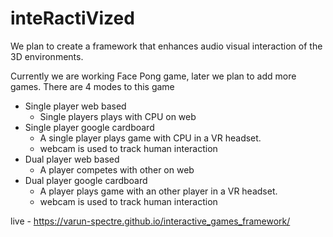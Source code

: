# inteRactiVized

We plan to create a framework that enhances audio visual interaction of the 3D environments.

Currently we are working Face Pong game, later we plan to add more games. There are 4 modes to this game


* Single player web based 
  * Single players plays with CPU on web
* Single player google cardboard
  * A single player plays game with CPU in a VR headset.
  * webcam is used to track human interaction
* Dual player web based 
  * A player competes with other on web
* Dual player google cardboard
  * A player plays game with an other player in a VR headset.
  * webcam is used to track human interaction

live - https://varun-spectre.github.io/interactive_games_framework/


